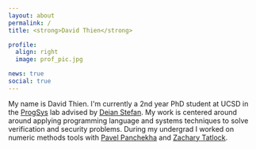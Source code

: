 ```yaml
---
layout: about
permalink: /
title: <strong>David Thien</strong>

profile:
  align: right
  image: prof_pic.jpg

news: true
social: true
---
```


My name is David Thien.
I'm currently a 2nd year PhD student at UCSD in the [ProgSys](https://cseweb.ucsd.edu/groups/progsys/) lab advised by [Deian Stefan](http://cseweb.ucsd.edu/~dstefan/).
My work is centered around around applying programming language and systems techniques to solve verification and security problems.
During my undergrad I worked on numeric methods tools with [Pavel Panchekha](https://pavpanchekha.com/) and [Zachary Tatlock](https://homes.cs.washington.edu/~ztatlock/).
